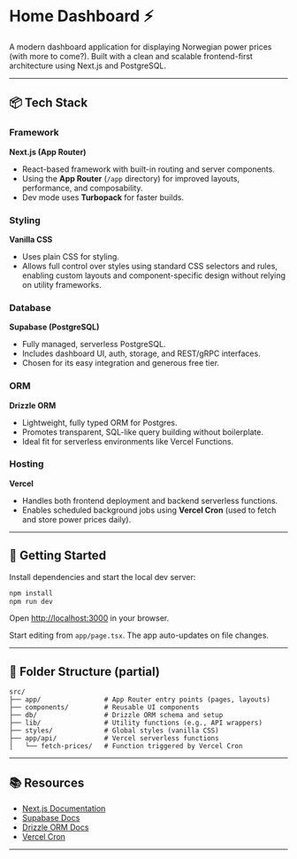 # Home Dashboard ⚡️

A modern dashboard application for displaying Norwegian power prices (with more to come?). Built with a clean and scalable frontend-first architecture using Next.js and PostgreSQL.

---

## 📦 Tech Stack

### Framework

**Next.js (App Router)**

- React-based framework with built-in routing and server components.
- Using the **App Router** (`/app` directory) for improved layouts, performance, and composability.
- Dev mode uses **Turbopack** for faster builds.

### Styling

**Vanilla CSS**

- Uses plain CSS for styling.
- Allows full control over styles using standard CSS selectors and rules, enabling custom layouts and component-specific design without relying on utility frameworks.

### Database

**Supabase (PostgreSQL)**

- Fully managed, serverless PostgreSQL.
- Includes dashboard UI, auth, storage, and REST/gRPC interfaces.
- Chosen for its easy integration and generous free tier.

### ORM

**Drizzle ORM**

- Lightweight, fully typed ORM for Postgres.
- Promotes transparent, SQL-like query building without boilerplate.
- Ideal fit for serverless environments like Vercel Functions.

### Hosting

**Vercel**

- Handles both frontend deployment and backend serverless functions.
- Enables scheduled background jobs using **Vercel Cron** (used to fetch and store power prices daily).

---

## 🚀 Getting Started

Install dependencies and start the local dev server:

```bash
npm install
npm run dev
```

Open [http://localhost:3000](http://localhost:3000) in your browser.

Start editing from `app/page.tsx`. The app auto-updates on file changes.

---

## 📁 Folder Structure (partial)

```
src/
├── app/                # App Router entry points (pages, layouts)
├── components/         # Reusable UI components
├── db/                 # Drizzle ORM schema and setup
├── lib/                # Utility functions (e.g., API wrappers)
├── styles/             # Global styles (vanilla CSS)
├── app/api/            # Vercel serverless functions
│   └── fetch-prices/   # Function triggered by Vercel Cron
```

---

## 📚 Resources

- [Next.js Documentation](https://nextjs.org/docs)
- [Supabase Docs](https://supabase.com/docs)
- [Drizzle ORM Docs](https://orm.drizzle.team)
- [Vercel Cron](https://vercel.com/docs/cron-jobs)

---
